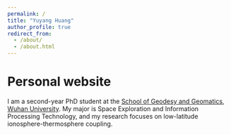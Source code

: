 ```yaml
---
permalink: /
title: "Yuyang Huang"
author_profile: true
redirect_from: 
  - /about/
  - /about.html
---
```



Personal website
======
I am a second-year PhD student at the [School of Geodesy and Geomatics](https://esst.whu.edu.cn/), [Wuhan University](https://www.whu.edu.cn/). My major is Space Exploration and Information Processing Technology, and my research focuses on low-latitude ionosphere-thermosphere coupling.
